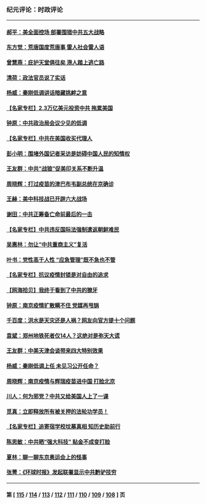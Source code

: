 ### 纪元评论：时政评论
---
#### [郝平：美全面控场 部署围猎中共五大战略](../../pages/nsc1025/n13129355.md) 
#### [东方觉：荒唐国度荒唐事 雷人社会雷人语](../../pages/nsc1025/n13129025.md) 
#### [曾慧燕：庇护天堂俱往矣 港人踏上逃亡路](../../pages/nsc1025/n13128667.md) 
#### [清荷：政法官员说了实话](../../pages/nsc1025/n13128616.md) 
#### [杨威：秦刚低调讲话暗藏挑衅之意](../../pages/nsc1025/n13128319.md) 
#### [【名家专栏】2.3万亿美元投资中共 拖累美国](../../pages/nsc1025/n13127952.md) 
#### [钟原：中共政治局会议少见的低调](../../pages/nsc1025/n13127847.md) 
#### [【名家专栏】中共在美国收买代理人](../../pages/nsc1025/n13124445.md) 
#### [彭小明：围堵外国记者采访是妨碍中国人民的知情权](../../pages/nsc1025/n13126638.md) 
#### [王友群：中共“战狼”促美印关系不断升温](../../pages/nsc1025/n13126338.md) 
#### [周晓辉：打过疫苗的津巴布韦副总统在京确诊](../../pages/nsc1025/n13125367.md) 
#### [王赫：美中科技战已开辟六大战场](../../pages/nsc1025/n13125712.md) 
#### [谢田：中共正筹备亡命前最后的一击](../../pages/nsc1025/n13125681.md) 
#### [【名家专栏】中共违反国际法强制遣返朝鲜难民](../../pages/nsc1025/n13124659.md) 
#### [吴惠林：勿让“中共重商主义”复活](../../pages/nsc1025/n13125370.md) 
#### [叶书：党性高于人性 “应急管理”既不急也不管](../../pages/nsc1025/n13125297.md) 
#### [【名家专栏】抗议疫情封锁是对自由的追求](../../pages/nsc1025/n13124805.md) 
#### [【网海拾贝】我终于看到了中共的獠牙](../../pages/nsc1025/n13124015.md) 
#### [钟原：南京疫情扩散瞒不住 党媒再甩锅](../../pages/nsc1025/n13125141.md) 
#### [千百度：洪水是天灾还是人祸？网友向官方提十个问题](../../pages/nsc1025/n13123943.md) 
#### [袁斌：郑州地铁死者仅14人？这绝对是弥天大谎](../../pages/nsc1025/n13123890.md) 
#### [王友群：中美天津会谈带来四大特别效果](../../pages/nsc1025/n13122442.md) 
#### [杨威：秦刚低调上任 未见习公开任命？](../../pages/nsc1025/n13122916.md) 
#### [周晓辉：南京疫情与辉瑞疫苗进中国 打脸北京](../../pages/nsc1025/n13122746.md) 
#### [川人：何为邪党？中共又给美国人上了一课](../../pages/nsc1025/n13122975.md) 
#### [觅真：立即释放所有被关押的法轮功学员！](../../pages/nsc1025/n13123048.md) 
#### [【名家专栏】追寄宿学校坟墓真相 知历史助前行](../../pages/nsc1025/n13120373.md) 
#### [陈思敏：中共晒“强大科技” 贴金不成变打脸](../../pages/nsc1025/n13122831.md) 
#### [夏林：聊一聊东京奥运会上的怪事](../../pages/nsc1025/n13122718.md) 
#### [张菁：《环球时报》发起联署显示中共黔驴技穷](../../pages/nsc1025/n13122663.md) 

---
#### 第 [ [115](./115.md) / [114](./114.md) / [113](./113.md) / [112](./112.md) / [111](./111.md) / [110](./110.md) / [109](./109.md) / [108](./108.md) ] 页
